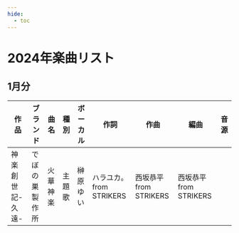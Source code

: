 ```yaml
---
hide:
  - toc
---
```


# 2024年楽曲リスト

## 1月分

|作品|ブランド|曲名|種別|ボーカル|作詞|作曲|編曲|音源|
|---|---|---|---|---|---|---|---|---|
|神楽創世記-久遠-|でぼの巣製作所|火華神楽|主題歌|榊原ゆい|ハラユカ。 from STRIKERS|西坂恭平 from STRIKERS|西坂恭平 from STRIKERS|